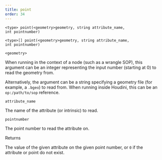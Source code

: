 ```yaml
---
title: point
order: 34
---
```

`<type> point(<geometry>geometry, string attribute_name, int pointnumber)`

`<type>[] point(<geometry>geometry, string attribute_name, int pointnumber)`

`<geometry>`

When running in the context of a node (such as a wrangle SOP), this argument can be an integer representing the input number (starting at 0) to read the geometry from.

Alternatively, the argument can be a string specifying a geometry file (for example, a `.bgeo`) to read from. When running inside Houdini, this can be an `op:/path/to/sop` reference.

`attribute_name`

The name of the attribute (or intrinsic) to read.

`pointnumber`

The point number to read the attribute on.

Returns

The value of the given attribute on the given point number, or `0` if the attribute or point do not exist.
